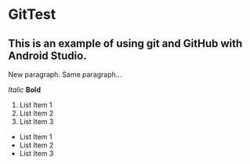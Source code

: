 # GitTest

## This is an example of using git and GitHub with Android Studio.

New paragraph.
Same paragraph...

*Italic*
**Bold**

1. List Item 1
1. List Item 2
1. List Item 3

- List Item 1
- List Item 2
- List Item 3

